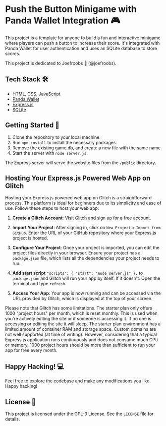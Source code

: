 # Push the Button Minigame with Panda Wallet Integration 🎮

This project is a template for anyone to build a fun and interactive minigame where players can push a button to increase their score. It's integrated with Panda Wallet for user authentication and uses an SQLite database to store scores.

This project is dedicated to Joefroobs 🦧 (@joefroobs).

## Tech Stack 🛠️

-   HTML, CSS, JavaScript
-   [Panda Wallet](https://panda-wallet.gitbook.io/provider-api/quick-start/getting-started)
-   [Express.js](https://expressjs.com/)
-   [SQLite](https://www.sqlite.org/index.html)

## Getting Started 🚀

1. Clone the repository to your local machine.
2. Run `npm install` to install the necessary packages.
3. Remove the existing game.db, and create a new file with the same name
4. Start the server with `node server.js`.

The Express server will serve the website files from the `/public` directory.

## Hosting Your Express.js Powered Web App on Glitch

Hosting your Express.js powered web app on Glitch is a straightforward process. This platform is ideal for beginners due to its simplicity and ease of use. Follow these steps to host your web app:

1. **Create a Glitch Account**: Visit [Glitch](https://glitch.com/) and sign up for a free account.

2. **Import Your Project**: After signing in, click on `New Project` > `Import from GitHub`. Enter the URL of your GitHub repository where your Express.js project is hosted.

3. **Configure Your Project**: Once your project is imported, you can edit the project files directly in your browser. Ensure your project has a `package.json` file, which lists all the dependencies your project needs to run.

4. **Add start script** `"scripts": {
    "start": "node server.js"
  },` to `package.json` and Glitch will run your app by itself. If it doesn't. Open the terminal and type `refresh`.

5. **Access Your App**: Your app is now running and can be accessed via the URL provided by Glitch, which is displayed at the top of your screen.

Please note that Glitch has some limitations. The starter plan only offers 1000 "project hours" per month, which is reset monthly. This is used when you're actively editing the site or if someone is accessing it. If no one is accessing or editing the site it will sleep. The starter plan environment has a limited amount of container RAM and storage space. Custom domains are not well supported (at time of writing). However, considering that a typical Express.js application runs continuously and does not consume much CPU or memory, 1000 project hours should be more than sufficient to run your app for free every month.

## Happy Hacking! 💻

Feel free to explore the codebase and make any modifications you like. Happy hacking!

## License 📄

This project is licensed under the GPL-3 License. See the `LICENSE` file for details.
